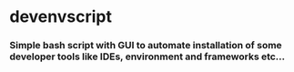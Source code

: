 # devenvscript

### Simple bash script with GUI to automate installation of some developer tools like IDEs, environment and frameworks etc...
